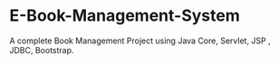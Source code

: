# E-Book-Management-System
A complete Book Management Project using Java Core, Servlet, JSP , JDBC, Bootstrap.
